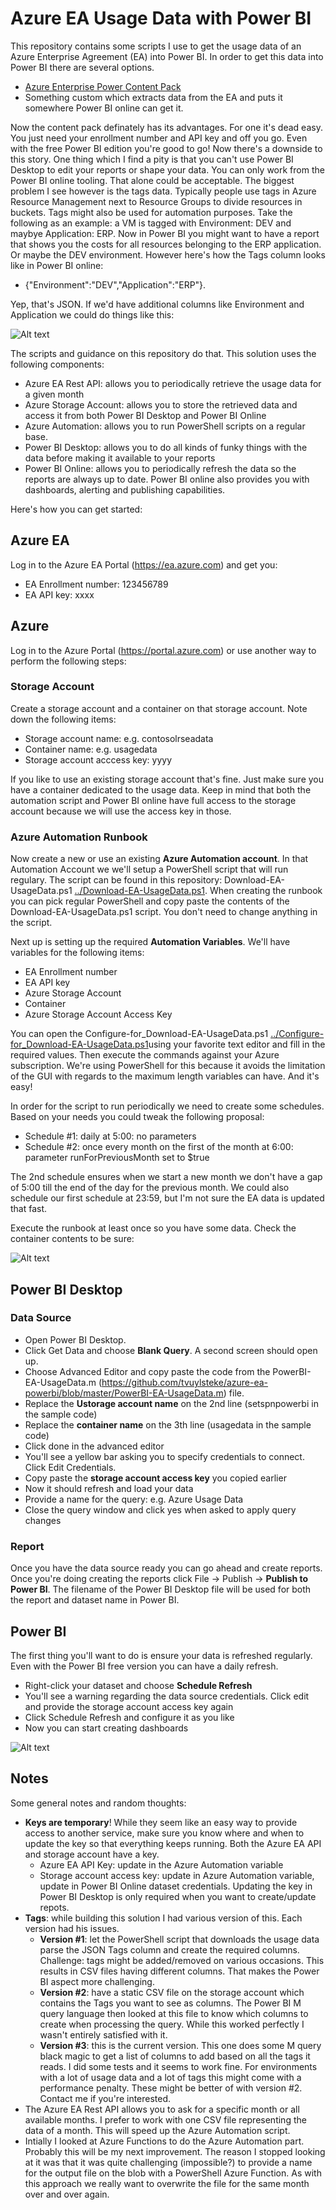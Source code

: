 # Azure EA Usage Data with Power BI

This repository contains some scripts I use to get the usage data of an Azure Enterprise Agreement (EA) into Power BI. In order to get this data into Power BI there are several options.
* [Azure Enterprise Power Content Pack](https://powerbi.microsoft.com/en-us/documentation/powerbi-content-pack-azure-enterprise/)
* Something custom which extracts data from the EA and puts it somewhere Power BI online can get it.

Now the content pack definately has its advantages. For one it's dead easy. You just need your enrollment number and API key and off you go. Even with the free Power BI edition you're good to go! Now there's a downside to this story. One thing which I find a pity is that you can't use Power BI Desktop to edit your reports or shape your data. You can only work from the Power BI online tooling. That alone could be acceptable.
The biggest problem I see however is the tags data. Typically people use tags in Azure Resource Management next to Resource Groups to divide resources in buckets. Tags might also be used for automation purposes. Take the following as an example: a VM is tagged with Environment: DEV and maybye Application: ERP. Now in Power BI you might want to have a report that shows you the costs for all resources belonging to the ERP application. Or maybe the DEV environment. However here's how the Tags column looks like in Power BI online: 

* {"Environment":"DEV","Application":"ERP"}.

Yep, that's JSON. If we'd have additional columns like Environment and Application we could do things like this:

![Alt text](/IMG/PowerBIDesktop.png?raw=true)

The scripts and guidance on this repository do that. This solution uses the following components:

* Azure EA Rest API: allows you to periodically retrieve the usage data for a given month
* Azure Storage Account: allows you to store the retrieved data and access it from both Power BI Desktop and Power BI Online
* Azure Automation: allows you to run PowerShell scripts on a regular base.
* Power BI Desktop: allows you to do all kinds of funky things with the data before making it available to your reports
* Power BI Online: allows you to periodically refresh the data so the reports are always up to date. Power BI online also provides you with dashboards, alerting and publishing capabilities.

Here's how you can get started:

## Azure EA

Log in to the Azure EA Portal (https://ea.azure.com) and get you:

* EA Enrollment number: 123456789
* EA API key: xxxx

## Azure

Log in to the Azure Portal (https://portal.azure.com) or use another way to perform the following steps:

### Storage Account

Create a storage account and a container on that storage account. Note down the following items:

* Storage account name: e.g. contosolrseadata
* Container name: e.g. usagedata
* Storage account acccess key: yyyy

If you like to use an existing storage account that's fine. Just make sure you have a container dedicated to the usage data. Keep in mind that both the automation script and Power BI online have full access to the storage account because we will use the access key in those.

### Azure Automation Runbook

Now create a new or use an existing **Azure Automation account**. In that Automation Account we we'll setup a PowerShell script that will run regulary. The script can be found in this repository: Download-EA-UsageData.ps1 [../Download-EA-UsageData.ps1](azure-ea-powerbi/Download-EA-UsageData.ps1). When creating the runbook you can pick regular PowerShell and copy paste the contents of the Download-EA-UsageData.ps1 script. You don't need to change anything in the script.

Next up is setting up the required **Automation Variables**. We'll have variables for the following items:
* EA Enrollment number
* EA API key
* Azure Storage Account
* Container
* Azure Storage Account Access Key

You can open the Configure-for_Download-EA-UsageData.ps1 [../Configure-for_Download-EA-UsageData.ps1](../Configure-for_Download-EA-UsageData.ps1)using your favorite text editor and fill in the required values. Then execute the commands against your Azure subscription. We're using PowerShell for this because it avoids the limitation of the GUI with regards to the maximum length variables can have. And it's easy!

In order for the script to run periodically we need to create some schedules. Based on your needs you could tweak the following proposal:

* Schedule #1: daily at 5:00: no parameters
* Schedule #2: once every month on the first of the month at 6:00: parameter runForPreviousMonth set to $true

The 2nd schedule ensures when we start a new month we don't have a gap of 5:00 till the end of the day for the previous month. We could also schedule our first schedule at 23:59, but I'm not sure the EA data is updated that fast.

Execute the runbook at least once so you have some data. Check the container contents to be sure:

![Alt text](/IMG/StorageAccountContainer.png?raw=true)

## Power BI Desktop

### Data Source

* Open Power BI Desktop. 
* Click Get Data and choose **Blank Query**. A second screen should open up. 
* Choose Advanced Editor and copy paste the code from the PowerBI-EA-UsageData.m (https://github.com/tvuylsteke/azure-ea-powerbi/blob/master/PowerBI-EA-UsageData.m) file. 
* Replace the **Ustorage account name** on the 2nd line (setspnpowerbi in the sample code)
* Replace the **container name** on the 3th line (usagedata in the sample code) 
* Click done in the advanced editor
* You'll see a yellow bar asking you to specify credentials to connect. Click Edit Credentials.
* Copy paste the **storage account access key** you copied earlier
* Now it should refresh and load your data
* Provide a name for the query: e.g. Azure Usage Data
* Close the query window and click yes when asked to apply query changes

### Report

Once you have the data source ready you can go ahead and create reports. Once you're doing creating the reports click File -> Publish -> **Publish to Power BI**. The filename of the Power BI Desktop file will be used for both the report and dataset name in Power BI.

## Power BI

The first thing you'll want to do is ensure your data is refreshed regularly. Even with the Power BI free version you can have a daily refresh. 

* Right-click your dataset and choose **Schedule Refresh**
* You'll see a warning regarding the data source credentials. Click edit and provide the storage account access key again
* Click Schedule Refresh and configure it as you like
* Now you can start creating dashboards

![Alt text](/IMG/PowerBIAlert.png?raw=true)

## Notes

Some general notes and random thoughts:

* **Keys are temporary**! While they seem like an easy way to provide access to another service, make sure you know where and when to update the key so that everything keeps running. Both the Azure EA API and storage account have a key.
    * Azure EA API Key: update in the Azure Automation variable
    * Storage account access key: update in Azure Automation variable, update in Power BI Online dataset credentials. Updating the key in Power BI Desktop is only required when you want to create/update repots.
* **Tags**: while building this solution I had various version of this. Each version had his issues.
    * **Version #1**: let the PowerShell script that downloads the usage data parse the JSON Tags column and create the required columns. Challenge: tags might be added/removed on various occasions. This results in CSV files having different columns. That makes the Power BI aspect more challenging.
    * **Version #2**: have a static CSV file on the storage account which contains the Tags you want to see as columns. The Power BI M query language then looked at this file to know which columns to create when processing the query. While this worked perfectly I wasn't entirely satisfied with it. 
    *  **Version #3**: this is the current version. This one does some M query black magic to get a list of columns to add based on all the tags it reads. I did some tests and it seems to work fine. For environments with a lot of usage data and a lot of tags this might come with a performance penalty. These might be better of with version #2. Contact me if you're interested.
* The Azure EA Rest API allows you to ask for a specific month or all available months. I prefer to work with one CSV file representing the data of a month. This will speed up the Azure Automation script.
* Intially I looked at Azure Functions to do the Azure Automation part. Probably this will be my next improvement. The reason I stopped looking at it was that it was quite challenging (impossible?) to provide a name for the output file on the blob with a PowerShell Azure Function. As with this approach we really want to overwrite the file for the same month over and over again.

